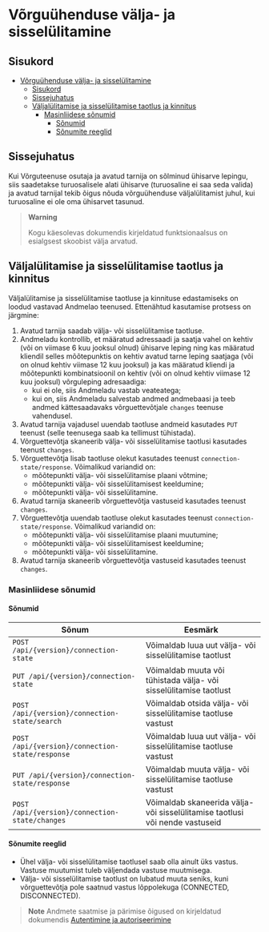 # Võrguühenduse välja- ja sisselülitamine

## Sisukord

- [Võrguühenduse välja- ja sisselülitamine](#võrguühenduse-välja--ja-sisselülitamine)
  - [Sisukord](#sisukord)
  - [Sissejuhatus](#sissejuhatus)
  - [Väljalülitamise ja sisselülitamise taotlus ja kinnitus](#väljalülitamise-ja-sisselülitamise-taotlus-ja-kinnitus)
    - [Masinliidese sõnumid](#masinliidese-sõnumid)
      - [Sõnumid](#sõnumid)
      - [Sõnumite reeglid](#sõnumite-reeglid)

## Sissejuhatus

Kui Võrguteenuse osutaja ja avatud tarnija on sõlminud ühisarve lepingu, siis saadetakse turuosalisele alati ühisarve (turuosaline ei saa seda valida) ja avatud tarnijal tekib õigus nõuda võrguühenduse väljalülitamist juhul, kui turuosaline ei ole oma ühisarvet tasunud.

> **Warning**
> 
> Kogu käesolevas dokumendis kirjeldatud funktsionaalsus on esialgsest skoobist välja arvatud.

## Väljalülitamise ja sisselülitamise taotlus ja kinnitus

Väljalülitamise ja sisselülitamise taotluse ja kinnituse edastamiseks on loodud vastavad Andmelao teenused. Ettenähtud kasutamise protsess on järgmine:

1. Avatud tarnija saadab välja- või sisselülitamise taotluse.
2. Andmeladu kontrollib, et määratud adressaadi ja saatja vahel on kehtiv (või on viimase 6 kuu jooksul olnud) ühisarve leping ning kas määratud kliendil selles mõõtepunktis on kehtiv avatud tarne leping saatjaga (või on olnud kehtiv viimase 12 kuu jooksul) ja kas määratud kliendi ja mõõtepunkti kombinatsioonil on kehtiv (või on olnud kehtiv viimase 12 kuu jooksul) võrguleping adresaadiga:
   - kui ei ole, siis Andmeladu vastab veateatega;
   - kui on, siis Andmeladu salvestab andmed andmebaasi ja teeb andmed kättesaadavaks võrguettevõtjale `changes` teenuse vahendusel.
3. Avatud tarnija vajadusel uuendab taotluse andmeid kasutades `PUT` teenust (selle teenusega saab ka tellimust tühistada).
4. Võrguettevõtja skaneerib välja- või sisselülitamise taotlusi kasutades teenust `changes`.
5. Võrguettevõtja lisab taotluse olekut kasutades teenust `connection-state/response`. Võimalikud variandid on:
   - mõõtepunkti välja- või sisselülitamise plaani võtmine;
   - mõõtepunkti välja- või sisselülitamisest keeldumine;
   - mõõtepunkti välja- või sisselülitamine.
6. Avatud tarnija skaneerib võrguettevõtja vastuseid kasutades teenust `changes`.
7. Võrguettevõtja uuendab taotluse olekut kasutades teenust `connection-state/response`. Võimalikud variandid on:
   - mõõtepunkti välja- või sisselülitamise plaani muutumine;
   - mõõtepunkti välja- või sisselülitamisest keeldumine;
   - mõõtepunkti välja- või sisselülitamine.
8. Avatud tarnija skaneerib võrguettevõtja vastuseid kasutades teenust `changes`.

### Masinliidese sõnumid

#### Sõnumid

| Sõnum                                           | Eesmärk                                                                      |
|-------------------------------------------------|------------------------------------------------------------------------------|
| `POST /api/{version}/connection-state`          | Võimaldab luua uut välja- või sisselülitamise taotlust                       |
| `PUT /api/{version}/connection-state`           | Võimaldab muuta või tühistada välja- või sisselülitamise taotlust            |
| `POST /api/{version}/connection-state/search`   | Võimaldab otsida välja- või sisselülitamise taotluse vastust                 |
| `POST /api/{version}/connection-state/response` | Võimaldab luua uut välja- või sisselülitamise taotluse vastust               |
| `PUT /api/{version}/connection-state/response`  | Võimaldab muuta välja- või sisselülitamise taotluse vastust                  |
| `POST /api/{version}/connection-state/changes`  | Võimaldab skaneerida välja- või sisselülitamise taotlusi või nende vastuseid |

#### Sõnumite reeglid

- Ühel välja- või sisselülitamise taotlusel saab olla ainult üks vastus. Vastuse muutumist tuleb väljendada vastuse muutmisega.
- Välja- või sisselülitamise taotlust on lubatud muuta seniks, kuni võrguettevõtja pole saatnud vastus lõppolekuga (CONNECTED, DISCONNECTED).

> **Note**
> Andmete saatmise ja pärimise õigused on kirjeldatud dokumendis [Autentimine ja autoriseerimine](02-autentimine-ja-autoriseerimine.md)
